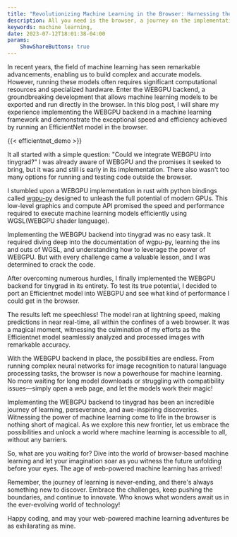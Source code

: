 ```yaml
---
title: "Revolutionizing Machine Learning in the Browser: Harnessing the Power of WEBGPU"
description: All you need is the browser, a journey on the implementation of WEBGPU backend in tinygrad and the next evolution of machine learning models.
keywords: machine learning, 
date: 2023-07-12T18:01:38-04:00
params:
    ShowShareButtons: true
---
```



In recent years, the field of machine learning has seen remarkable advancements, enabling us to build complex and accurate models. However, running these models often requires significant computational resources and specialized hardware. Enter the WEBGPU backend, a groundbreaking development that allows machine learning models to be exported and run directly in the browser. In this blog post, I will share my experience implementing the WEBGPU backend in a machine learning framework and demonstrate the exceptional speed and efficiency achieved by running an EfficientNet model in the browser.

{{< efficientnet_demo >}}

It all started with a simple question: "Could we integrate WEBGPU into tinygrad?" I was already aware of WEBGPU and the promises it seeked to bring, but it was and still is early in its implementation. There also wasn't too many options for running and testing code outside the browser. 

I stumbled upon a WEBGPU implementation in rust with python bindings called [wgpu-py](https://github.com/pygfx/wgpu-py) designed to unleash the full potential of modern GPUs. This low-level graphics and compute API promised the speed and performance required to execute machine learning models efficiently using WGSL(WEBGPU shader language).

Implementing the WEBGPU backend into tinygrad was no easy task. It required diving deep into the documentation of wgpu-py, learning the ins and outs of WGSL, and understanding how to leverage the power of WEBGPU. But with every challenge came a valuable lesson, and I was determined to crack the code.

After overcoming numerous hurdles, I finally implemented the WEBGPU backend for tinygrad in its entirety. To test its true potential, I decided to port an Efficientnet model into WEBGPU and see what kind of performance I could get in the browser.

The results left me speechless! The model ran at lightning speed, making predictions in near real-time, all within the confines of a web browser. It was a magical moment, witnessing the culmination of my efforts as the Efficientnet model seamlessly analyzed and processed images with remarkable accuracy.

With the WEBGPU backend in place, the possibilities are endless. From running complex neural networks for image recognition to natural language processing tasks, the browser is now a powerhouse for machine learning. No more waiting for long model downloads or struggling with compatibility issues—simply open a web page, and let the models work their magic!

Implementing the WEBGPU backend to tinygrad has been an incredible journey of learning, perseverance, and awe-inspiring discoveries. Witnessing the power of machine learning come to life in the browser is nothing short of magical. As we explore this new frontier, let us embrace the possibilities and unlock a world where machine learning is accessible to all, without any barriers.

So, what are you waiting for? Dive into the world of browser-based machine learning and let your imagination soar as you witness the future unfolding before your eyes. The age of web-powered machine learning has arrived!

Remember, the journey of learning is never-ending, and there's always something new to discover. Embrace the challenges, keep pushing the boundaries, and continue to innovate. Who knows what wonders await us in the ever-evolving world of technology!

Happy coding, and may your web-powered machine learning adventures be as exhilarating as mine.